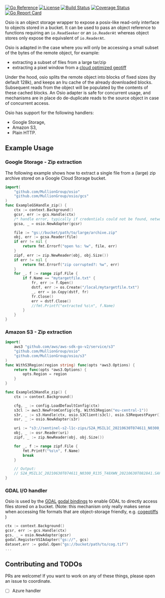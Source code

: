 [![Go Reference](https://pkg.go.dev/badge/github.com/airbusgeo/osio.svg)](https://pkg.go.dev/github.com/airbusgeo/osio)
[![License](https://img.shields.io/github/license/airbusgeo/osio.svg)](https://github.com/airbusgeo/osio/blob/main/LICENSE)
[![Build Status](https://github.com/airbusgeo/osio/workflows/build/badge.svg?branch=main&event=push)](https://github.com/airbusgeo/osio/actions?query=workflow%3Abuild+event%3Apush+branch%3Amain)
[![Coverage Status](https://coveralls.io/repos/github/airbusgeo/osio/badge.svg?branch=main)](https://coveralls.io/github/airbusgeo/osio?branch=main)
[![Go Report Card](https://goreportcard.com/badge/github.com/airbusgeo/osio)](https://goreportcard.com/report/github.com/airbusgeo/osio)


Osio is an object storage wrapper to expose a posix-like read-only interface to objects stored in a bucket.
It can be used to pass an object reference to functions requiring an `io.ReadSeeker` or an `io.ReaderAt`
whereas object stores only expose the equivalent of `io.ReaderAt`. 

Osio is adapted in the case where you will only be accessing a small subset of the bytes
of the remote object, for example:

- extracting a subset of files from a large tar/zip
- extracting a pixel window from a [cloud optimized geotiff](https://www.cogeo.org/)

Under the hood, osio splits the remote object into blocks of fixed sizes (by default 128k), and keeps
an lru cache of the already downloaded blocks. Subsequent reads from the object will be populated by
the contents of these cached blocks. An Osio adapter is safe for concurrent usage, and mechanisms are
in place do de-duplicate reads to the source object in case of concurrent access.


Osio has support for the following handlers:
- Google Storage,
- Amazon S3,
- Plain HTTP.

## Example Usage

### Google Storage - Zip extraction
The following example shows how to extract a single file from a (large) zip archive stored on a
Google Cloud Storage bucket.

```go
import(
    "github.com/MullionGroup/osio"
    "github.com/MullionGroup/osio/gcs"
)
func ExampleGSHandle_zip() {
    ctx := context.Background()
    gcsr, err := gcs.Handle(ctx)
    /* handle error, typically if credentials could not be found, network down ,etc... */
    gcsa, _ = osio.NewAdapter(gcsr)

    file := "gs://bucket/path/to/large/archive.zip"
    obj, err := gcsa.Reader(file)
    if err != nil {
        return fmt.Errorf("open %s: %w", file, err)
    }
    zipf, err := zip.NewReader(obj, obj.Size())
    if err != nil {
        return fmt.Errorf("zip corrupted?: %w", err)
    }
    for _, f := range zipf.File {
        if f.Name == "mytargetfile.txt" {
            fr, err := f.Open()
            dstf, err := os.Create("/local/mytargetfile.txt")
            _, err = io.Copy(dstf, fr)
            fr.Close()
            err = dstf.Close()
            //fmt.Printf("extracted %s\n", f.Name)
        }
    }
}
```


### Amazon S3 - Zip extraction


```go
import(
    aws3 "github.com/aws/aws-sdk-go-v2/service/s3"
    "github.com/MullionGroup/osio"
    "github.com/MullionGroup/osio/s3"
)
func WithS3Region(region string) func(opts *aws3.Options) {
	return func(opts *aws3.Options) {
		opts.Region = region
	}
}

func ExampleS3Handle_zip() {
	ctx := context.Background()

	cfg, _ := config.LoadDefaultConfig(ctx)
	s3cl := aws3.NewFromConfig(cfg, WithS3Region("eu-central-1"))
	s3r, _ := s3.Handle(ctx, osio.S3Client(s3cl), osio.S3RequestPayer())
	osr, _ := osio.NewAdapter(s3r)

	uri := "s3://sentinel-s2-l1c-zips/S2A_MSIL1C_20210630T074611_N0300_R135_T48XWN_20210630T082841.zip"
	obj, _ := osr.Reader(uri)
	zipf, _ := zip.NewReader(obj, obj.Size())

	for _, f := range zipf.File {
		fmt.Printf("%s\n", f.Name)
		break
	}

	// Output:
	// S2A_MSIL1C_20210630T074611_N0300_R135_T48XWN_20210630T082841.SAFE/MTD_MSIL1C.xml
}
```


### GDAL I/O handler

Osio is used by the [GDAL](https://gdal.org) [godal bindings](https://github.com/airbusgeo/godal) to
enable GDAL to directly access files stored on a bucket. (Note: this mechanism only really makes sense
when accessing file formats that are object-storage friendly, e.g. [cogeotiffs](https://www.cogeo.org) )

```go
ctx := context.Background()
gcsr, err := gcs.Handle(ctx)
gcs, _ = osio.NewAdapter(gcsr)
godal.RegisterVSIAdapter("gs://", gcs)
dataset,err := godal.Open("gs://bucket/path/to/cog.tif")
...
```

## Contributing and TODOs

PRs are welcome! If you want to work on any of these things, please open an issue to coordinate.

- [ ] Azure handler
